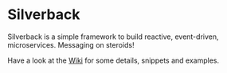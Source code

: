 # Silverback

Silverback is a simple framework to build reactive, event-driven, microservices.
Messaging on steroids!

Have a look at the [Wiki](https://github.com/BEagle1984/silverback/wiki) for some details, snippets and examples.
